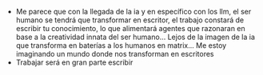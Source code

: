 - Me parece que con la llegada de la ia y en específico con los llm, el ser humano se tendrá que transformar en escritor, el trabajo constará de escribir tu conocimiento, lo que alimentará agentes que razonaran en base a la creatividad innata del ser humano... Lejos de la imagen de la ia que transforma en baterías a los humanos en matrix... Me estoy imaginando un mundo donde nos transforman en escritores
- Trabajar será en gran parte escribir